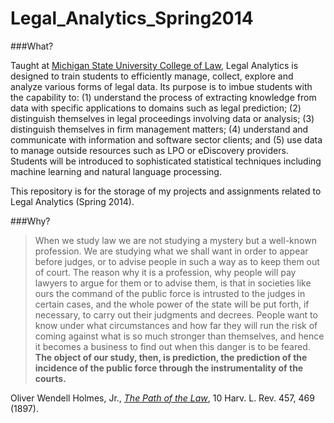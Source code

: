 Legal_Analytics_Spring2014
==========================

###What?

Taught at <a href="http://www.law.msu.edu/">Michigan State University College of Law</a>, Legal Analytics is designed to train students to efficiently manage, collect, explore and analyze various forms of legal data. Its purpose is to imbue students with the capability to: (1) understand the process of extracting knowledge from data with specific applications to domains such as legal prediction; (2) distinguish themselves in legal proceedings involving data or analysis; (3) distinguish themselves in firm management matters; (4) understand and communicate with information and software sector clients; and (5) use data to manage outside resources such as LPO or eDiscovery providers. Students will be introduced to sophisticated statistical techniques including machine learning and natural language processing.

This repository is for the storage of my projects and assignments related to Legal Analytics (Spring 2014).

###Why?

> When we study law we are not studying a mystery but a well-known profession. We are studying what we shall want in order to appear before judges, or to advise people in such a way as to keep them out of court. The reason why it is a profession, why people will pay lawyers to argue for them or to advise them, is that in societies like ours the command of the public force is intrusted to the judges in certain cases, and the whole power of the state will be put forth, if necessary, to carry out their judgments and decrees. People want to know under what circumstances and how far they will run the risk of coming against what is so much stronger than themselves, and hence it becomes a business to find out when this danger is to be feared. <strong>The object of our study, then, is prediction, the prediction of the incidence of the public force through the instrumentality of the courts.</strong> 

Oliver Wendell Holmes, Jr., <a href="http://www.constitution.org/lrev/owh/path_law.htm"><em>The Path of the Law</em></a>, 10 Harv. L. Rev. 457, 469 (1897).
